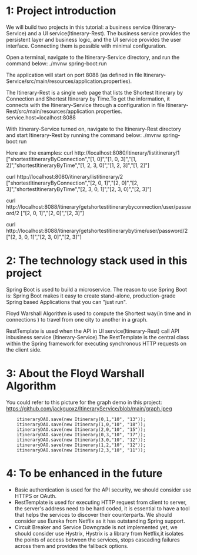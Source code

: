 1: Project introduction
=======================
We will build two projects in this tutorial: a business service (Itinerary-Service) and a UI service(Itinerary-Rest). The business service provides the persistent layer and business logic, and the UI service provides the user interface. Connecting them is possible with minimal configuration.

Open a terminal, navigate to the Itinerary-Service directory, and run the command below:
./mvnw spring-boot:run

The application will start on port 8088 (as defined in file Itinerary-Service/src/main/resources/application.properties).
 
The Itinerary-Rest is a single web page that lists the Shortest Itinerary by Connection and  Shortest Itinerary by Time.To get the information, it connects with the Itinerary-Service through a configuration in file Itinerary-Rest/src/main/resources/application.properties.
service.host=localhost:8088
 
With Itinerary-Service turned on, navigate to the Itinerary-Rest directory and start Itinerary-Rest by running the command below:
./mvnw spring-boot:run
 
 
Here are the examples:
curl http://localhost:8080/itinerary/listitinerary/1
["shortestItineraryByConnection","[1, 0]","[1, 0, 3]","[1, 2]","shortestItineraryByTime","[1, 2, 3, 0]","[1, 2, 3]","[1, 2]"]
 
curl http://localhost:8080/itinerary/listitinerary/2
["shortestItineraryByConnection","[2, 0, 1]","[2, 0]","[2, 3]","shortestItineraryByTime","[2, 3, 0, 1]","[2, 3, 0]","[2, 3]"]

curl http://localhost:8088/itinerary/getshortestitinerarybyconnection/user/password/2
["[2, 0, 1]","[2, 0]","[2, 3]"]

curl http://localhost:8088/itinerary/getshortestitinerarybytime/user/password/2
["[2, 3, 0, 1]","[2, 3, 0]","[2, 3]"]

2: The technology stack used in this project
============================================
Spring Boot is used to build a microservice. The reason to use Spring Boot is: Spring Boot makes it easy to create stand-alone, production-grade Spring based Applications that you can "just run".

Floyd Warshall Algorithm is used to compute the Shortest way(in time and in connections ) to travel from one city to another in a graph.

RestTemplate is used when the API in UI service(Itinerary-Rest) call API inbusiness service (Itinerary-Service).The RestTemplate is the central class within the Spring framework for executing synchronous HTTP requests on the client side.

3: About the Floyd Warshall Algorithm
============================================
You could refer to this picture for the graph demo in this project:
https://github.com/jackguoxz/ItineraryService/blob/main/graph.jpeg

        itineraryDAO.save(new Itinerary(0,1,"10", "13"));
        itineraryDAO.save(new Itinerary(1,0,"10", "18"));
        itineraryDAO.save(new Itinerary(2,0,"10", "15"));
        itineraryDAO.save(new Itinerary(0,3,"10", "17"));
        itineraryDAO.save(new Itinerary(3,0,"10", "12"));
        itineraryDAO.save(new Itinerary(1,2,"10", "12"));
        itineraryDAO.save(new Itinerary(2,3,"10", "11"));

4: To be enhanced in the future
============================================

- Basic authentication is used for the API security, we should consider use HTTPS or OAuth. 
- RestTemplate is used for executing HTTP request from client to server, the server's address need to be hard coded, it is essential to have a tool that helps the services to discover their counterparts. We should consider use Eureka from Netflix as it has outstanding Spring support.
- Circuit Breaker and Service Downgrade is not implemented yet, we should consider use Hystrix,  Hystrix is a library from Netflix,it isolates the points of access between the services, stops cascading failures across them and provides the fallback options.

    
 
